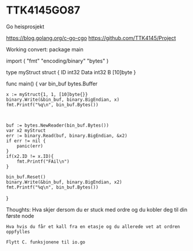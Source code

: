 # TTK4145GO87
Go heisprosjekt

https://blog.golang.org/c-go-cgo
https://github.com/TTK4145/Project

Working convert:
package main

import (
	"fmt"
	"encoding/binary"
	"bytes"
)

type myStruct struct {
	ID   int32
	Data int32
	B [10]byte
}

func main() {
	var bin_buf bytes.Buffer
	
	x := myStruct{1, 1, [10]byte{}}
	binary.Write(&bin_buf, binary.BigEndian, x)
	fmt.Printf("%q\n", bin_buf.Bytes())
	
	
	
	buf := bytes.NewReader(bin_buf.Bytes())
	var x2 myStruct
	err := binary.Read(buf, binary.BigEndian, &x2)
	if err != nil {
		panic(err)
	}
	if(x2.ID != x.ID){
		fmt.Printf("FAil\n")
	}

	bin_buf.Reset()
	binary.Write(&bin_buf, binary.BigEndian, x2)
	fmt.Printf("%q\n", bin_buf.Bytes())
}

Thoughts:
	Hva skjer dersom du er stuck med ordre og du kobler deg til din første node

	Hva hvis du får et kall fra en etasje og du allerede vet at ordren oppfylles

	Flytt C. funksjonene til io.go
